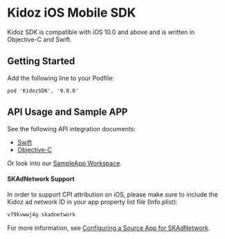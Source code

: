 # Kidoz iOS Mobile SDK

Kidoz SDK is compatible with iOS 10.0 and above and is written in Objective-C and Swift.

## Getting Started

Add the following line to your Podfile:
```
pod 'KidozSDK', '9.0.0'
```

## API Usage and Sample APP

See the following API integration documents:

- [Swift](/Kidoz%20Direct/iOS/SampleApp/SampleAppSwift) 
- [Objective-C](/Kidoz%20Direct/iOS/SampleApp/SampleAppObjc)

Or look into our [SampleApp Workspace](https://github.com/Kidoz-SDK/kidoz-mobile-sdk/tree/main/Direct/iOS/SampleApp).

#### SKAdNetwork Support
In order to support CPI attribution on iOS, please make sure to include the Kidoz ad network ID in your app property list file (Info.plist):

```Swift
v79kvwwj4g.skadnetwork	
```

For more information, see [Configuring a Source App for SKAdNetwork](https://developer.apple.com/documentation/storekit/skadnetwork/configuring_a_source_app). 
